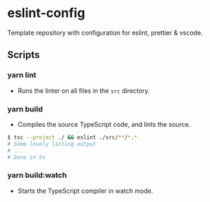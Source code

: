# eslint-config

Template repository with configuration for eslint, prettier & vscode.

## Scripts

### yarn lint

-   Runs the linter on all files in the `src` directory.

### yarn build

-   Compiles the source TypeScript code, and lints the source.

```bash
$ tsc --project ./ && eslint ./src/**/*.*
# Some lovely linting output
# ...
# Done in 5s
```

### yarn build:watch

-   Starts the TypeScript compiler in watch mode.
